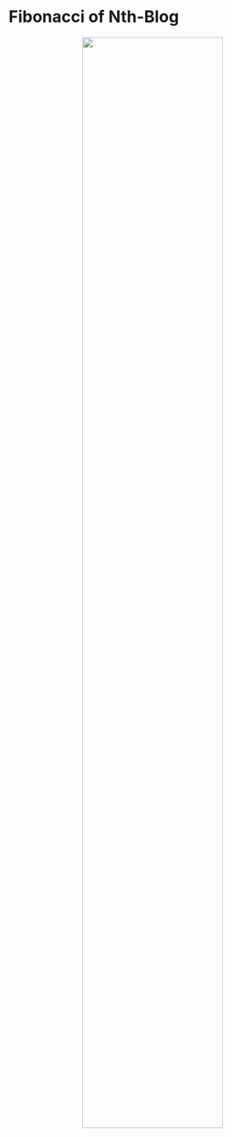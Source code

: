 # Fibonacci of Nth-Blog

<p align="center" width="100%">
    <img width="70%" src="https://user-images.githubusercontent.com/83988379/193649172-c308df87-5a69-40ca-81bf-70bcf62981b6.jpg">
</p>
